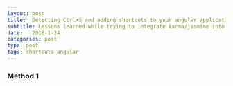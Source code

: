 ```yaml
---
layout: post
title:  Detecting Ctrl+S and adding shortcuts to your angular application
subtitle: Lessons learned while trying to integrate karma/jasmine into a typescript development environment. Took some time to figure this out but was totally worth the effort.
date:   2018-1-24
categories: post
type: post
tags: shortcuts angular
---
```



### Method 1
